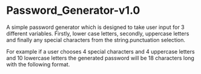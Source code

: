 # Password_Generator-v1.0

A simple password generator which is designed to take user input for 3 different variables. Firstly, lower case letters, secondly, uppercase letters and finally any special characters from the string.punctuation selection.

For example if a user chooses 4 special characters and 4 uppercase letters and 10 lowercase letters the generated password will be 18 characters long with the following format.

<img src="https://imgur.com/a/aiK9VQj" alt="">

